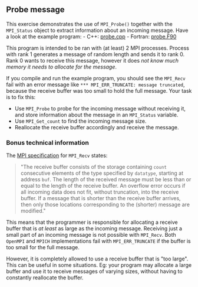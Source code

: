 ## Probe message

This exercise demonstrates the use of `MPI_Probe()` together with the `MPI_Status` object
to extract information about an incoming message. Have a look at the example program:
    - C++: [probe.cpp](probe.cpp)
    - Fortran: [probe.F90](probe.F90)

This program is intended to be ran with (at least) 2 MPI processes. Process with rank 1
generates a message of random length and sends it to rank 0. Rank 0 wants to receive this message,
however it does *not know much memory it needs to allocate for the message*.

If you compile and run the example program, you should see the `MPI_Recv` fail
with an error message like `*** MPI_ERR_TRUNCATE: message truncated`,
because the receive buffer was too small to hold the full message. Your task is to fix this:
- Use `MPI_Probe` to probe for the incoming message without receiving it,
and store information about the message in an `MPI_Status` variable.
- Use `MPI_Get_count` to find the incoming message size.
- Reallocate the receive buffer accordingly and receive the message.


### Bonus technical information

The [MPI specification](https://www.mpi-forum.org/) for `MPI_Recv` states:

>"The receive buffer consists of the storage containing `count` consecutive elements of the
type specified by `datatype`, starting at address `buf`. The length of the received message must
be less than or equal to the length of the receive buffer. An overflow error occurs if all
incoming data does not fit, without truncation, into the receive buffer.
If a message that is shorter than the receive buffer arrives, then only those locations
corresponding to the (shorter) message are modified."

This means that the programmer is responsible for allocating a receive buffer that is *at least*
as large as the incoming message. Receiving just a small part of an incoming message is not possible with `MPI_Recv`.
Both `OpenMPI` and `MPICH` implementations fail with `MPI_ERR_TRUNCATE` if the buffer is too small for the full message.

However, it is completely allowed to use a receive buffer that is "too large". This can be useful in some situations.
Eg: your program may allocate a large buffer and use it to receive messages of varying sizes,
without having to constantly reallocate the buffer.
